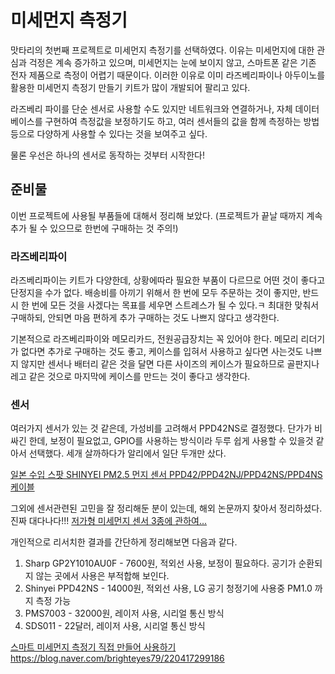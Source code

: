 # 미세먼지 측정기
맛타리의 첫번째 프로젝트로 미세먼지 측정기를 선택하였다. 이유는 미세먼지에 대한 관심과 걱정은 계속 증가하고 있으며, 미세먼지는 눈에 보이지 않고, 스마트폰 같은 기존 전자 제품으로 측정이 어렵기 때문이다. 이러한 이유로 이미 라즈베리파이나 아두이노를 활용한 미세먼지 측정기 만들기 키트가 많이 개발되어 팔리고 있다. 

라즈베리 파이를 단순 센서로 사용할 수도 있지만 네트워크와 연결하거나, 자체 데이터 베이스를 구현하여 측정값을 보정하기도 하고, 여러 센서들의 값을 함께 측정하는 방법등으로 다양하게 사용할 수 있다는 것을 보여주고 싶다.

물론 우선은 하나의 센서로 동작하는 것부터 시작한다!

## 준비물
이번 프로젝트에 사용될 부품들에 대해서 정리해 보았다. (프로젝트가 끝날 때까지 계속 추가 될 수 있으므로 한번에 구매하는 것 주의!)

### 라즈베리파이
라즈베리파이는 키트가 다양한데, 상황에따라 필요한 부품이 다르므로 어떤 것이 좋다고 단정지을 수가 없다. 배송비를 아끼기 위해서 한 번에 모두 주문하는 것이 좋지만, 반드시 한 번에 모든 것을 사겠다는 목표를 세우면 스트레스가 될 수 있다.ㅋ 최대한 맞춰서 구매하되, 안되면 마음 편하게 추가 구매하는 것도 나쁘지 않다고 생각한다.

기본적으로 라즈베리파이와 메모리카드, 전원공급장치는 꼭 있어야 한다. 메모리 리더기가 없다면 추가로 구매하는 것도 좋고, 케이스를 입혀서 사용하고 싶다면 사는것도 나쁘지 않지만 센서나 배터리 같은 것을 달면 다른 사이즈의 케이스가 필요하므로 골판지나 레고 같은 것으로 마지막에 케이스를 만드는 것이 좋다고 생각한다.

### 센서
여러가지 센서가 있는 것 같은데, 가성비를 고려해서 PPD42NS로 결정했다. 단가가 비싸긴 한데, 보정이 필요없고, GPIO를 사용하는 방식이라 두루 쉽게 사용할 수 있을것 같아서 선택했다. 세개 살까하다가 알리에서 일단 두개만 샀다.

[일본 수입 스팟 SHINYEI PM2.5 먼지 센서 PPD42/PPD42NJ/PPD42NS/PPD4NS 케이블](https://ko.aliexpress.com/item/SHINYEI-dust-sensor-PPD42NS-PPD4NS-PPD42NJ-dust-sensor-with-cable/32305336628.html?spm=a2g12.search0104.3.1.7a9f5cb18cODAG&ws_ab_test=searchweb0_0,searchweb201602_1_10152_10151_10065_10344_10068_10342_10343_5722611_10340_10341_10698_10696_5722911_5722811_10084_5722711_10083_10618_10307_10712_10713_5711211_10059_308_100031_10103_10624_10623_10622_10621_10620_5711311_5722511,searchweb201603_31,ppcSwitch_2&algo_expid=f6a84dba-8234-48e7-ae3b-90a943390800-0&algo_pvid=f6a84dba-8234-48e7-ae3b-90a943390800&priceBeautifyAB=0)

그외에 센서관련된 고민을 잘 정리해둔 분이 있는데, 해외 논문까지 찾아서 정리하셨다. 진짜 대다나다!!!
[저가형 미세먼지 센서 3종에 관하여...](http://blog.naver.com/PostView.nhn?blogId=twophase&logNo=221140988401)

개인적으로 리서치한 결과를 간단하게 정리해보면 다음과 같다.

1. Sharp GP2Y1010AU0F - 7600원, 적외선 사용, 보정이 필요하다. 공기가 순환되지 않는 곳에서 사용은 부적합해 보인다.
1. Shinyei PPD42NS - 14000원, 적외선 사용, LG 공기 청정기에 사용중 PM1.0 까지 측정 가능
1. PMS7003 - 32000원, 레이저 사용, 시리얼 통신 방식
1. SDS011 - 22달러, 레이저 사용, 시리얼 통신 방식

[스마트 미세먼지 측정기 직접 만들어 사용하기](http://herbram.tistory.com/47)
https://blog.naver.com/brighteyes79/220417299186
